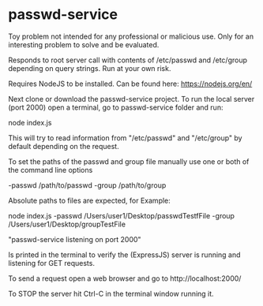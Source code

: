 # passwd-service

Toy problem not intended for any professional or malicious use.
Only for an interesting problem to solve and be evaluated.

Responds to root server call with contents of /etc/passwd and /etc/group depending on query strings.
Run at your own risk.

Requires NodeJS to be installed.
Can be found here: 
https://nodejs.org/en/

Next clone or download the passwd-service project.
To run the local server (port 2000) open a terminal, go to passwd-service folder and run:

node index.js

This will try to read information from "/etc/passwd" and "/etc/group" by default depending on the request.

To set the paths of the passwd and group file manually use one or both of the command line options

-passwd /path/to/passwd
-group /path/to/group

Absolute paths to files are expected, for Example:

node index.js -passwd /Users/user1/Desktop/passwdTestfFile -group /Users/user1/Desktop/groupTestFile

"passwd-service listening on port 2000"

Is printed in the terminal to verify the (ExpressJS) server is running and listening for GET requests.

To send a request open a web browser and go to http://localhost:2000/

To STOP the server hit Ctrl-C in the terminal window running it.
